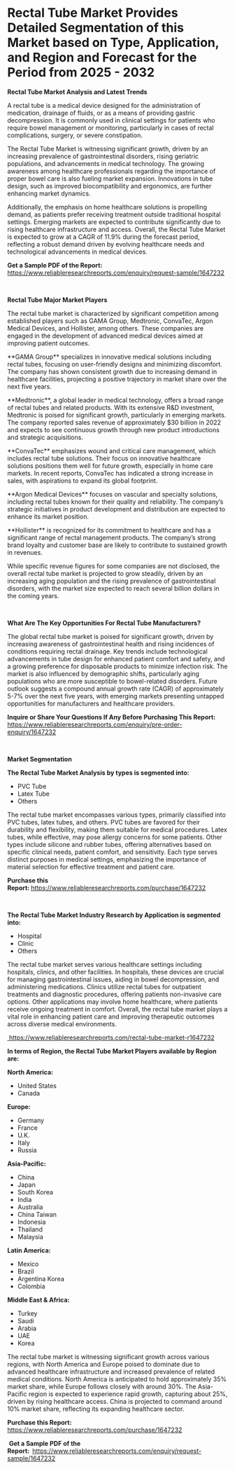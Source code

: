<p><h1>Rectal Tube Market Provides Detailed Segmentation of this Market based on Type, Application, and Region and Forecast for the Period from 2025 - 2032</h1></p><p><strong>Rectal Tube Market Analysis and Latest Trends</strong></p>
<p><p>A rectal tube is a medical device designed for the administration of medication, drainage of fluids, or as a means of providing gastric decompression. It is commonly used in clinical settings for patients who require bowel management or monitoring, particularly in cases of rectal complications, surgery, or severe constipation. </p><p>The Rectal Tube Market is witnessing significant growth, driven by an increasing prevalence of gastrointestinal disorders, rising geriatric populations, and advancements in medical technology. The growing awareness among healthcare professionals regarding the importance of proper bowel care is also fueling market expansion. Innovations in tube design, such as improved biocompatibility and ergonomics, are further enhancing market dynamics.</p><p>Additionally, the emphasis on home healthcare solutions is propelling demand, as patients prefer receiving treatment outside traditional hospital settings. Emerging markets are expected to contribute significantly due to rising healthcare infrastructure and access. Overall, the Rectal Tube Market is expected to grow at a CAGR of 11.9% during the forecast period, reflecting a robust demand driven by evolving healthcare needs and technological advancements in medical devices.</p></p>
<p><strong>Get a Sample PDF of the Report:&nbsp;</strong> <a href="https://www.reliableresearchreports.com/enquiry/request-sample/1647232?utm_campaign=2201&utm_medium=2&utm_source=Github&utm_content=ia&utm_term=13042025&utm_id=rectal-tube">https://www.reliableresearchreports.com/enquiry/request-sample/1647232</a></p>
<p>&nbsp;</p>
<p><strong>Rectal Tube Major Market Players</strong></p>
<p><p>The rectal tube market is characterized by significant competition among established players such as GAMA Group, Medtronic, ConvaTec, Argon Medical Devices, and Hollister, among others. These companies are engaged in the development of advanced medical devices aimed at improving patient outcomes.</p><p>**GAMA Group** specializes in innovative medical solutions including rectal tubes, focusing on user-friendly designs and minimizing discomfort. The company has shown consistent growth due to increasing demand in healthcare facilities, projecting a positive trajectory in market share over the next five years.</p><p>**Medtronic**, a global leader in medical technology, offers a broad range of rectal tubes and related products. With its extensive R&D investment, Medtronic is poised for significant growth, particularly in emerging markets. The company reported sales revenue of approximately $30 billion in 2022 and expects to see continuous growth through new product introductions and strategic acquisitions.</p><p>**ConvaTec** emphasizes wound and critical care management, which includes rectal tube solutions. Their focus on innovative healthcare solutions positions them well for future growth, especially in home care markets. In recent reports, ConvaTec has indicated a strong increase in sales, with aspirations to expand its global footprint.</p><p>**Argon Medical Devices** focuses on vascular and specialty solutions, including rectal tubes known for their quality and reliability. The company’s strategic initiatives in product development and distribution are expected to enhance its market position.</p><p>**Hollister** is recognized for its commitment to healthcare and has a significant range of rectal management products. The company’s strong brand loyalty and customer base are likely to contribute to sustained growth in revenues.</p><p>While specific revenue figures for some companies are not disclosed, the overall rectal tube market is projected to grow steadily, driven by an increasing aging population and the rising prevalence of gastrointestinal disorders, with the market size expected to reach several billion dollars in the coming years.</p></p>
<p>&nbsp;</p>
<p><strong>What Are The Key Opportunities For Rectal Tube Manufacturers?</strong></p>
<p><p>The global rectal tube market is poised for significant growth, driven by increasing awareness of gastrointestinal health and rising incidences of conditions requiring rectal drainage. Key trends include technological advancements in tube design for enhanced patient comfort and safety, and a growing preference for disposable products to minimize infection risk. The market is also influenced by demographic shifts, particularly aging populations who are more susceptible to bowel-related disorders. Future outlook suggests a compound annual growth rate (CAGR) of approximately 5-7% over the next five years, with emerging markets presenting untapped opportunities for manufacturers and healthcare providers.</p></p>
<p><strong>Inquire or Share Your Questions If Any Before Purchasing This Report:</strong> <a href="https://www.reliableresearchreports.com/enquiry/pre-order-enquiry/1647232?utm_campaign=2201&utm_medium=2&utm_source=Github&utm_content=ia&utm_term=13042025&utm_id=rectal-tube">https://www.reliableresearchreports.com/enquiry/pre-order-enquiry/1647232</a></p>
<p>&nbsp;</p>
<p><strong>Market Segmentation</strong></p>
<p><strong>The Rectal Tube Market Analysis by types is segmented into:</strong></p>
<p><ul><li>PVC Tube</li><li>Latex Tube</li><li>Others</li></ul></p>
<p><p>The rectal tube market encompasses various types, primarily classified into PVC tubes, latex tubes, and others. PVC tubes are favored for their durability and flexibility, making them suitable for medical procedures. Latex tubes, while effective, may pose allergy concerns for some patients. Other types include silicone and rubber tubes, offering alternatives based on specific clinical needs, patient comfort, and sensitivity. Each type serves distinct purposes in medical settings, emphasizing the importance of material selection for effective treatment and patient care.</p></p>
<p><strong>Purchase this Report:&nbsp;</strong><a href="https://www.reliableresearchreports.com/purchase/1647232?utm_campaign=2201&utm_medium=2&utm_source=Github&utm_content=ia&utm_term=13042025&utm_id=rectal-tube">https://www.reliableresearchreports.com/purchase/1647232</a></p>
<p>&nbsp;</p>
<p><strong>The Rectal Tube Market Industry Research by Application is segmented into:</strong></p>
<p><ul><li>Hospital</li><li>Clinic</li><li>Others</li></ul></p>
<p><p>The rectal tube market serves various healthcare settings including hospitals, clinics, and other facilities. In hospitals, these devices are crucial for managing gastrointestinal issues, aiding in bowel decompression, and administering medications. Clinics utilize rectal tubes for outpatient treatments and diagnostic procedures, offering patients non-invasive care options. Other applications may involve home healthcare, where patients receive ongoing treatment in comfort. Overall, the rectal tube market plays a vital role in enhancing patient care and improving therapeutic outcomes across diverse medical environments.</p></p>
<p><a href="https://www.reliableresearchreports.com/rectal-tube-market-r1647232?utm_campaign=2201&utm_medium=2&utm_source=Github&utm_content=ia&utm_term=13042025&utm_id=rectal-tube">&nbsp;https://www.reliableresearchreports.com/rectal-tube-market-r1647232</a></p>
<p><strong>In terms of Region, the Rectal Tube Market Players available by Region are:</strong></p>
<p>
    <p> <strong> North America: </strong>
        <ul>
            <li>United States</li>
            <li>Canada</li>
        </ul>
        </p> 
    <p> <strong> Europe: </strong>
        <ul>
            <li>Germany</li>
            <li>France</li>
            <li>U.K.</li>
            <li>Italy</li>
            <li>Russia</li>
        </ul>
        </p> 
    <p> <strong> Asia-Pacific: </strong>
        <ul>
            <li>China</li>
            <li>Japan</li>
            <li>South Korea</li>
            <li>India</li>
            <li>Australia</li>
            <li>China Taiwan</li>
            <li>Indonesia</li>
            <li>Thailand</li>
            <li>Malaysia</li>
        </ul>
        </p> 
    <p> <strong> Latin America: </strong>
        <ul>
            <li>Mexico</li>
            <li>Brazil</li>
            <li>Argentina Korea</li>
            <li>Colombia</li>
        </ul>
        </p> 
    <p> <strong> Middle East & Africa: </strong>
        <ul>
            <li>Turkey</li>
            <li>Saudi</li>
            <li>Arabia</li>
            <li>UAE</li>
            <li>Korea</li>
        </ul>
    </p>
    </p>
<p><p>The rectal tube market is witnessing significant growth across various regions, with North America and Europe poised to dominate due to advanced healthcare infrastructure and increased prevalence of related medical conditions. North America is anticipated to hold approximately 35% market share, while Europe follows closely with around 30%. The Asia-Pacific region is expected to experience rapid growth, capturing about 25%, driven by rising healthcare access. China is projected to command around 10% market share, reflecting its expanding healthcare sector.</p></p>
<p><strong>Purchase this Report: </strong><a href="https://www.reliableresearchreports.com/purchase/1647232?utm_campaign=2201&utm_medium=2&utm_source=Github&utm_content=ia&utm_term=13042025&utm_id=rectal-tube">https://www.reliableresearchreports.com/purchase/1647232</a></p>
<p>&nbsp;<strong>Get a Sample PDF of the Report:&nbsp;&nbsp;</strong><a href="https://www.reliableresearchreports.com/enquiry/request-sample/1647232?utm_campaign=2201&utm_medium=2&utm_source=Github&utm_content=ia&utm_term=13042025&utm_id=rectal-tube">https://www.reliableresearchreports.com/enquiry/request-sample/1647232</a></p>
<p><strong></strong></p>
<p><p></p><p></p><p></p></p>